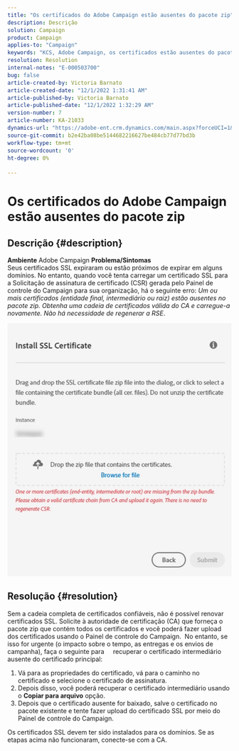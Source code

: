 ```yaml
---
title: "Os certificados do Adobe Campaign estão ausentes do pacote zip"
description: Descrição
solution: Campaign
product: Campaign
applies-to: "Campaign"
keywords: "KCS, Adobe Campaign, os certificados estão ausentes do pacote zip, ssl, domínio, painel de controle"
resolution: Resolution
internal-notes: "E-000503700"
bug: false
article-created-by: Victoria Barnato
article-created-date: "12/1/2022 1:31:41 AM"
article-published-by: Victoria Barnato
article-published-date: "12/1/2022 1:32:29 AM"
version-number: 7
article-number: KA-21033
dynamics-url: "https://adobe-ent.crm.dynamics.com/main.aspx?forceUCI=1&pagetype=entityrecord&etn=knowledgearticle&id=b86b4de6-1771-ed11-9561-6045bd006a22"
source-git-commit: b2e42ba08be5144682216627be484cb77d77bd3b
workflow-type: tm+mt
source-wordcount: '0'
ht-degree: 0%

---
```


# Os certificados do Adobe Campaign estão ausentes do pacote zip

## Descrição {#description}

<b>Ambiente</b>
Adobe Campaign
<b>Problema/Sintomas</b>
 <br>
Seus certificados SSL expiraram ou estão próximos de expirar em alguns domínios. No entanto, quando você tenta carregar um certificado SSL para a Solicitação de assinatura de certificado (CSR) gerada pelo Painel de controle do Campaign para sua organização, há o seguinte erro: *Um ou mais certificados (entidade final, intermediário ou raiz) estão ausentes no pacote zip. Obtenha uma cadeia de certificados válida do CA e carregue-a novamente. Não há necessidade de regenerar a RSE*.


![](assets/___b96b4de6-1771-ed11-9561-6045bd006a22___.png)


## Resolução {#resolution}


Sem a cadeia completa de certificados confiáveis, não é possível renovar certificados SSL. Solicite à autoridade de certificação (CA) que forneça o pacote zip que contém todos os certificados e você poderá fazer upload dos certificados usando o Painel de controle do Campaign.  No entanto, se isso for urgente (o impacto sobre o tempo, as entregas e os envios de campanha), faça o seguinte para &#x200B; &#x200B; &#x200B; &#x200B; recuperar o certificado intermediário ausente do certificado principal:

1. Vá para as propriedades do certificado, vá para o caminho no certificado e selecione o certificado de assinatura.
2. Depois disso, você poderá recuperar o certificado intermediário usando o <b>Copiar para arquivo</b> opção.
3. Depois que o certificado ausente for baixado, salve o certificado no pacote existente e tente fazer upload do certificado SSL por meio do Painel de controle do Campaign.


Os certificados SSL devem ter sido instalados para os domínios. Se as etapas acima não funcionaram, conecte-se com a CA.
